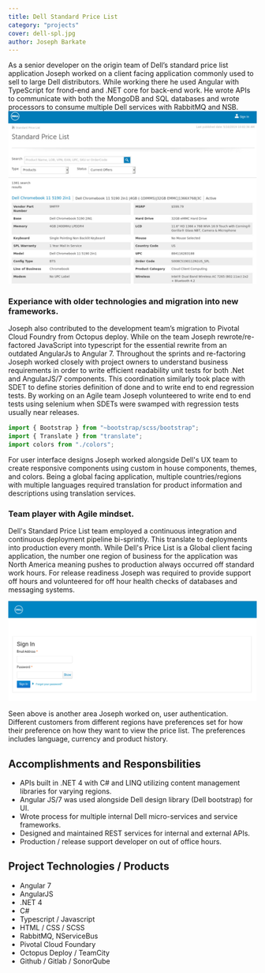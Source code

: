 ```yaml
---
title: Dell Standard Price List
category: "projects"
cover: dell-spl.jpg
author: Joseph Barkate
---
```


As a senior developer on the origin team of Dell’s standard price list application Joseph worked on a client facing application commonly used to sell to large Dell distributors. While working there he used Angular with TypeScript for frond-end and .NET core for back-end work. He wrote APIs to communicate with both the MongoDB and SQL databases and wrote processors to consume multiple Dell services with RabbitMQ and NSB. 
![unsplash.com](./dell-spl.jpg)

### Experiance with older technologies and migration into new frameworks.

Joseph also contributed to the development team’s migration to Pivotal Cloud Foundry from Octopus deploy. While on the team Joseph rewrote/re-factored JavaScript into typescript for the essential rewrite from an outdated AngularJs to Angular 7. Throughout the sprints and re-factoring Joseph worked closely with project owners to understand business requirements in order to write efficient readability unit tests for both .Net and AngularJS/7 components. This coordination similarly took place with SDET to define stories definition of done and to write end to end regression tests. By working on an Agile team Joseph volunteered to write end to end tests using selenium when SDETs were swamped with regression tests usually near releases.


```javascript
import { Bootstrap } from "~bootstrap/scss/bootstrap";
import { Translate } from "translate";
import colors from "./colors";
```

For user interface designs Joseph worked alongside Dell's UX team to create responsive components using custom in house components, themes, and colors. Being a global facing application, multiple countries/regions with multiple languages required translation for product information and descriptions using translation services. 

### Team player with Agile mindset.

Dell's Standard Price List team employed a continuous integration and continuous deployment pipeline bi-sprintly. This translate to deployments into production every month. While Dell's Price List is a Global client facing application, the number one region of business for the application was North America meaning pushes to production always occurred off standard work hours. For release readiness Joseph was required to provide support off hours and volunteered for off hour health checks of databases and messaging systems.

![test](./dell-signin.png)

Seen above is another area Joseph worked on, user authentication.  Different customers from different regions have preferences set for how their preference on how they want to view the price list.  The preferences includes language, currency and product history.

## Accomplishments and Responsbilities
* APIs built in .NET 4 with C# and LINQ utilizing content management libraries for varying regions.
* Angular JS/7 was used alongside Dell design library (Dell bootstrap) for UI.
* Wrote process for multiple internal Dell micro-services and service frameworks.
* Designed and maintained REST services for internal and external APIs.
* Production / release support developer on out of office hours.

## Project Technologies / Products
* Angular 7
* AngularJS
* .NET 4
* C#
* Typescript / Javascript
* HTML / CSS / SCSS
* RabbitMQ, NServiceBus
* Pivotal Cloud Foundary
* Octopus Deploy / TeamCity
* Github / Gitlab / SonorQube
